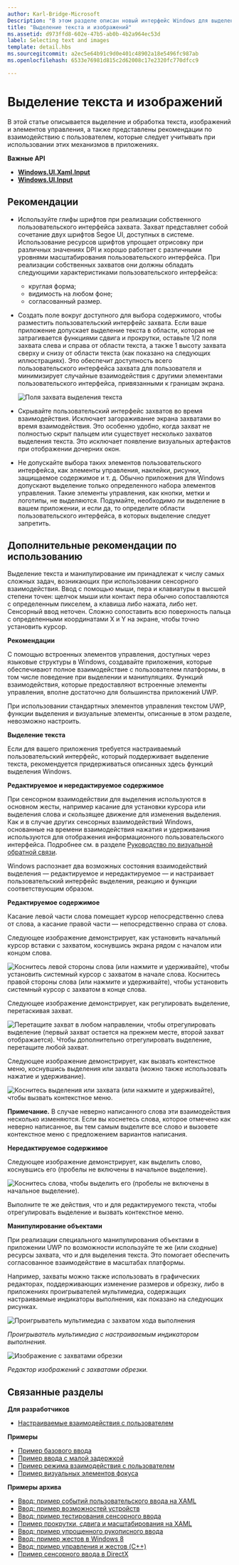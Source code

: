 ```yaml
---
author: Karl-Bridge-Microsoft
Description: "В этом разделе описан новый интерфейс Windows для выделения текста, изображений и элементов управления и манипулирования ими, а также представлены рекомендации по взаимодействию с пользователем, которые следует учитывать при использовании этих новых механизмов выделения и манипулирования в приложениях Магазина Windows."
title: "Выделение текста и изображений"
ms.assetid: d973ffd8-602e-47b5-ab0b-4b2a964ec53d
label: Selecting text and images
template: detail.hbs
ms.sourcegitcommit: a2ec5e64b91c9d0e401c48902a18e5496fc987ab
ms.openlocfilehash: 6533e76981d815c2d62008c17e2320fc770dfcc9

---
```


# Выделение текста и изображений

В этой статье описывается выделение и обработка текста, изображений и элементов управления, а также представлены рекомендации по взаимодействию с пользователем, которые следует учитывать при использовании этих механизмов в приложениях.




**Важные API**

-   [**Windows.UI.Xaml.Input**](https://msdn.microsoft.com/library/windows/apps/br227994)
-   [**Windows.UI.Input**](https://msdn.microsoft.com/library/windows/apps/br242084)


## Рекомендации


-   Используйте глифы шрифтов при реализации собственного пользовательского интерфейса захвата. Захват представляет собой сочетание двух шрифтов Segoe UI, доступных в системе. Использование ресурсов шрифтов упрощает отрисовку при различных значениях DPI и хорошо работает с различными уровнями масштабирования пользовательского интерфейса. При реализации собственных захватов они должны обладать следующими характеристиками пользовательского интерфейса:

    -   круглая форма;
    -   видимость на любом фоне;
    -   согласованный размер.
-   Создать поле вокруг доступного для выбора содержимого, чтобы разместить пользовательский интерфейс захвата. Если ваше приложение допускает выделение текста в области, которая не затрагивается функциями сдвига и прокрутки, оставьте 1/2 поля захвата слева и справа от области текста, а также 1 высоту захвата сверху и снизу от области текста (как показано на следующих иллюстрациях). Это обеспечит доступность всего пользовательского интерфейса захвата для пользователя и минимизирует случайные взаимодействия с другими элементами пользовательского интерфейса, привязанными к границам экрана.

    ![Поля захвата выделения текста](images/textselection-gripper-margins.png)

-   Скрывайте пользовательский интерфейс захватов во время взаимодействия. Исключает загораживание экрана захватами во время взаимодействия. Это особенно удобно, когда захват не полностью скрыт пальцем или существует несколько захватов выделения текста. Это исключает появление визуальных артефактов при отображении дочерних окон.

-   Не допускайте выбора таких элементов пользовательского интерфейса, как элементы управления, наклейки, рисунки, защищаемое содержимое и т. д. Обычно приложения для Windows допускают выделение только определенного набора элементов управления. Такие элементы управления, как кнопки, метки и логотипы, не выделяются. Подумайте, необходимо ли выделение в вашем приложении, и если да, то определите области пользовательского интерфейса, в которых выделение следует запретить. 

## Дополнительные рекомендации по использованию


Выделение текста и манипулирование им принадлежат к числу самых сложных задач, возникающих при использовании сенсорного взаимодействия. Ввод с помощью мыши, пера и клавиатуры в высшей степени точен: щелчок мыши или контакт пера обычно сопоставляются с определенным пикселем, а клавиша либо нажата, либо нет. Сенсорный ввод неточен. Сложно сопоставить всю поверхность пальца с определенными координатами X и Y на экране, чтобы точно установить курсор.

**Рекомендации**

С помощью встроенных элементов управления, доступных через языковые структуры в Windows, создавайте приложения, которые обеспечивают полное взаимодействие с пользователем платформы, в том числе поведение при выделении и манипуляциях. Функций взаимодействия, которые предоставляют встроенные элементы управления, вполне достаточно для большинства приложений UWP.

При использовании стандартных элементов управления текстом UWP, функции выделения и визуальные элементы, описанные в этом разделе, невозможно настроить.

**Выделение текста**

Если для вашего приложения требуется настраиваемый пользовательский интерфейс, который поддерживает выделение текста, рекомендуется придерживаться описанных здесь функций выделения Windows.

**Редактируемое и нередактируемое содержимое**


При сенсорном взаимодействии для выделения используются в основном жесты, например касание для установки курсора или выделения слова и скользящее движение для изменения выделения. Как и в случае других сенсорных взаимодействий Windows, основанные на времени взаимодействия нажатия и удерживания используются для отображения информационного пользовательского интерфейса. Подробнее см. в разделе [Руководство по визуальной обратной связи](guidelines-for-visualfeedback.md).

Windows распознает два возможных состояния взаимодействий выделения — редактируемое и нередактируемое — и настраивает пользовательский интерфейс выделения, реакцию и функции соответствующим образом.

**Редактируемое содержимое**

Касание левой части слова помещает курсор непосредственно слева от слова, а касание правой части — непосредственно справа от слова.

Следующее изображение демонстрирует, как установить начальный курсор вставки с захватом, коснувшись экрана рядом с началом или концом слова.

![Коснитесь левой стороны слова (или нажмите и удерживайте), чтобы установить системный курсор с захватом в начале слова. Коснитесь правой стороны слова (или нажмите и удерживайте), чтобы установить системный курсор с захватом в конце слова.](images/textselection-place-caret.png)

Следующее изображение демонстрирует, как регулировать выделение, перетаскивая захват.

![Перетащите захват в любом направлении, чтобы отрегулировать выделение (первый захват остается на прежнем месте, второй захват отображается). Чтобы дополнительно отрегулировать выделение, перетащите любой захват.](images/adjust-selection.png)

Следующее изображение демонстрирует, как вызвать контекстное меню, коснувшись выделения или захвата (можно также использовать нажатие и удерживание).

![Коснитесь выделения или захвата (или нажмите и удерживайте), чтобы вызвать контекстное меню.](images/textselection-show-context.png)

**Примечание.** В случае неверно написанного слова эти взаимодействия несколько изменяются. Если вы коснетесь слова, которое отмечено как неверно написанное, вы тем самым выделите все слово и вызовете контекстное меню с предложением вариантов написания.

 

**Нередактируемое содержимое**

Следующее изображение демонстрирует, как выделить слово, коснувшись его (пробелы не включены в начальное выделение).

![Коснитесь слова, чтобы выделить его (пробелы не включены в начальное выделение).](images/select-word.png)

Выполните те же действия, что и для редактируемого текста, чтобы отрегулировать выделение и вызвать контекстное меню.

**Манипулирование объектами**

При реализации специального манипулирования объектами в приложении UWP по возможности используйте те же (или сходные) ресурсы захвата, что и для выделения текста. Это помогает обеспечить согласованное взаимодействие в масштабах платформы.

Например, захваты можно также использовать в графических редакторах, поддерживающих изменение размеров и обрезку, либо в приложениях проигрывателей мультимедиа, содержащих настраиваемые индикаторы выполнения, как показано на следующих рисунках.

![Проигрыватель мультимедиа с захватом хода выполнения](images/gripper-mediaplayer.png)

*Проигрыватель мультимедиа с настраиваемым индикатором выполнения.*

![Изображение с захватами обрезки](images/gripper-imagemanip.png)

*Редактор изображений с захватами обрезки.*

## Связанные разделы



**Для разработчиков**
* [Настраиваемые взаимодействия с пользователем](https://msdn.microsoft.com/library/windows/apps/mt185599)

**Примеры**
* [Пример базового ввода](http://go.microsoft.com/fwlink/p/?LinkID=620302)
* [Пример ввода с малой задержкой](http://go.microsoft.com/fwlink/p/?LinkID=620304)
* [Пример режима взаимодействия с пользователем](http://go.microsoft.com/fwlink/p/?LinkID=619894)
* [Пример визуальных элементов фокуса](http://go.microsoft.com/fwlink/p/?LinkID=619895)

**Примеры архива**
* [Ввод: пример событий пользовательского ввода на XAML](http://go.microsoft.com/fwlink/p/?linkid=226855)
* [Ввод: пример возможностей устройств](http://go.microsoft.com/fwlink/p/?linkid=231530)
* [Ввод: пример тестирования сенсорного ввода](http://go.microsoft.com/fwlink/p/?linkid=231590)
* [Пример прокрутки, сдвига и масштабирования на XAML](http://go.microsoft.com/fwlink/p/?linkid=251717)
* [Ввод: пример упрощенного рукописного ввода](http://go.microsoft.com/fwlink/p/?linkid=246570)
* [Ввод: пример жестов в Windows 8](http://go.microsoft.com/fwlink/p/?LinkId=264995)
* [Ввод: пример управления и жестов (C++)](http://go.microsoft.com/fwlink/p/?linkid=231605)
* [Пример сенсорного ввода в DirectX](http://go.microsoft.com/fwlink/p/?LinkID=231627)
 

 







<!--HONumber=Jun16_HO5-->


